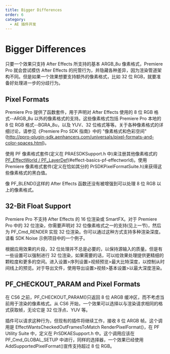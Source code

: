 ```yaml
---
title: Bigger Differences
order: 6
category:
  - AE 插件开发
---
```


# Bigger Differences

只要一个效果只支持 After Effects 所支持的基本 ARGB_8u 像素格式，Premiere Pro 就会尝试模仿 After Effects 的托管行为，并隐藏各种差异，因为渲染管道架构不同。但是如果一个效果想要支持额外的像素格式，比如 32 位 RGB，就要准备好处理进一步的分歧行为。

## Pixel Formats

Premiere Pro 提供了函数套件，用于声明对 After Effects 使用的 8 位 RGB 格式--ARGB_8u 以外的像素格式的支持。这些像素格式包括 Premiere Pro 本地的 8 位 RGB 格式--BGRA_8u，以及 YUV、32 位格式等等。关于各种像素格式的详细讨论，请参见《Premiere Pro SDK 指南》中的 "像素格式和色彩空间"(http://ppro-plugin-sdk.aenhancers.com/universals/pixel-formats-and-color-spaces.html)。

使用 PF 像素格式套件(定义在 PRAESDKSupport.h 中)来注册其他像素格式的[PF_EffectWorld / PF_LayerDef](../effect-basics/PF_EffectWorld.html)(#effect-basics-pf-effectworld)。使用 Premiere 像素格式套件(定义在恰如其分的 PrSDKPixelFormatSuite.h)来获得这些像素格式的黑白值。

像 PF_BLEND()这样的 After Effects 函数还没有被增强到可以处理 8 位 RGB 以上的像素格式。

## 32-Bit Float Support

Premiere Pro 不支持 After Effects 的 16 位渲染或 SmartFX。对于 Premiere Pro 中的 32 位渲染，你需要声明对 32 位像素格式之一的支持(见上一节)，然后为 PF_Cmd_RENDER 实现 32 位渲染。你可以通过这种方式支持多种渲染深度。请看 SDK Noise 示例项目中的一个例子。

根据应用效果的片段，32 位处理并不总是必要的，以保持源输入的质量。但是有一些设置可以强制进行 32 位渲染，如果需要的话，可以给效果处理提供更精细的颗粒度和更多的空间。进入设置>序列设置>视频预览>最大比特深度，以控制从时间线上的预览。对于导出文件，使用导出设置>视频>基本设置>以最大深度渲染。

## PF_CHECKOUT_PARAM and Pixel Formats

在 CS6 之前，PF_CHECKOUT_PARAM()只返回 8 位 ARGB 缓冲区，而不考虑当前用于渲染的像素格式。从 CS6 开始，一个效果可以选择以与渲染请求相同的格式获取帧，无论它是 32 位浮点、YUV 等。

插件可以请求这种行为，但现有的插件将继续工作，接收 8 位 ARGB 帧。这个调用是 EffectWantsCheckedOutFramesToMatch RenderPixelFormat()，在 PF Utility Suite 中，定义在 PrSDKAESupport.h 中。这个调用应该在 PF_Cmd_GLOBAL_SETUP 中进行，同样的选择器，一个效果已经使用 AddSupportedPixelFormat()宣传支持超过 8 位 RGB。
